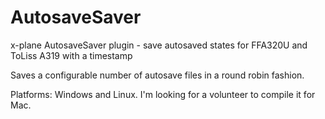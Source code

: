 # AutosaveSaver
x-plane AutosaveSaver plugin - save autosaved states for FFA320U and ToLiss A319 with a timestamp

Saves a configurable number of autosave files in a round robin fashion.

Platforms: Windows and Linux. I'm looking for a volunteer to compile it for Mac.
